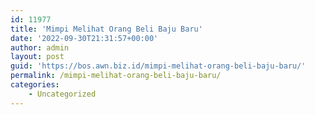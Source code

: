 ```yaml
---
id: 11977
title: 'Mimpi Melihat Orang Beli Baju Baru'
date: '2022-09-30T21:31:57+00:00'
author: admin
layout: post
guid: 'https://bos.awn.biz.id/mimpi-melihat-orang-beli-baju-baru/'
permalink: /mimpi-melihat-orang-beli-baju-baru/
categories:
    - Uncategorized
---
```


